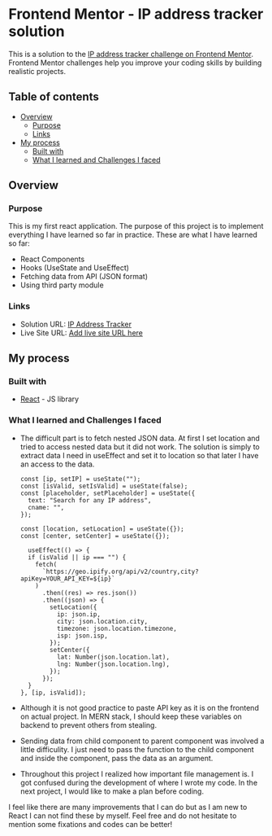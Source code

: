 # Frontend Mentor - IP address tracker solution

This is a solution to the [IP address tracker challenge on Frontend Mentor](https://www.frontendmentor.io/challenges/ip-address-tracker-I8-0yYAH0). Frontend Mentor challenges help you improve your coding skills by building realistic projects. 

## Table of contents

- [Overview](#overview)
  - [Purpose](#purpose)
  - [Links](#links)
- [My process](#my-process)
  - [Built with](#built-with)
  - [What I learned and Challenges I faced](#what-i-learned-and-Challenges-I-faced)


## Overview

### Purpose
This is my first react application. The purpose of this project is to implement everything I have learned so far in practice. These are what I have learned so far:

  - React Components
  - Hooks (UseState and UseEffect)
  - Fetching data from API (JSON format)
  - Using third party module

### Links

- Solution URL: [IP Address Tracker](https://github.com/charo-jp/IP-Address-Tracker)
- Live Site URL: [Add live site URL here](https://lucid-jennings-7c30a8.netlify.app/)

## My process

### Built with

- [React](https://reactjs.org/) - JS library


### What I learned and Challenges I faced

- The difficult part is to fetch nested JSON data. At first I set location and tried to access nested data but it did not work. The solution is simply to extract data I need in useEffect and set it to location so that later I have an access to the data.

  ```JS
  const [ip, setIP] = useState("");
  const [isValid, setIsValid] = useState(false);
  const [placeholder, setPlaceholder] = useState({
    text: "Search for any IP address",
    cname: "",
  });

  const [location, setLocation] = useState({});
  const [center, setCenter] = useState({});

    useEffect(() => {
    if (isValid || ip === "") {
      fetch(
        `https://geo.ipify.org/api/v2/country,city?apiKey=YOUR_API_KEY=${ip}`
      )
        .then((res) => res.json())
        .then((json) => {
          setLocation({
            ip: json.ip,
            city: json.location.city,
            timezone: json.location.timezone,
            isp: json.isp,
          });
          setCenter({
            lat: Number(json.location.lat),
            lng: Number(json.location.lng),
          });
        });
    }
  }, [ip, isValid]);
  ```

- Although it is not good practice to paste API key as it is on the frontend on actual project. In MERN stack, I should keep these variables on backend to prevent others from stealing.

- Sending data from child component to parent component was involved a little difficulity. I just need to pass the function to the child component and inside the component, pass the data as an argument.

- Throughout this project I realized how important file management is. I got confused during the development of where I wrote my code. In the next project, I would like to make a plan before coding.

I feel like there are many improvements that I can do but as I am new to React I can not find these by myself. Feel free and do not hesitate to mention some fixations and codes can be better!
